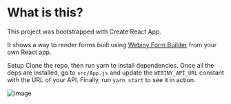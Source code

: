 # What is this?

This project was bootstrapped with Create React App.

It shows a way to render forms built using [Webiny Form Builder](https://docs.webiny.com/docs/webiny-apps/form-builder/introduction) from your own React app.

Setup
Clone the repo, then run yarn to install dependencies. Once all the deps are installed, go to `src/App.js` and update the `WEBINY_API_URL` constant with the URL of your API. Finally, run `yarn start` to see it in action.

![image](https://user-images.githubusercontent.com/5121148/82044167-2277b300-96ad-11ea-9cdc-c4dad803fdbf.png)
